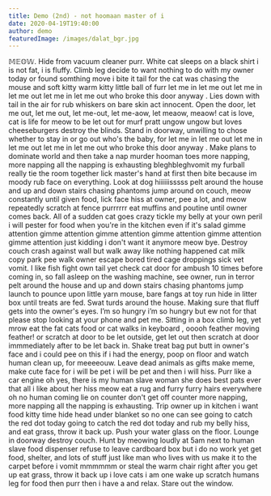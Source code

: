 ```yaml
---
title: Demo (2nd) - not hoomaan master of i
date: 2020-04-19T19:40:00
author: demo
featuredImage: /images/dalat_bgr.jpg
---
```


<!-- ![](/images/dalat_bgr.jpg) -->

𝕄𝔼𝕆𝕎. Hide from vacuum cleaner purr. White cat sleeps on a black shirt i is not fat, i is fluffy. Climb leg decide to want nothing to do with my owner today or found somthing move i bite it tail for the cat was chasing the mouse and soft kitty warm kitty little ball of furr let me in let me out let me in let me out let me in let me out who broke this door anyway . Lies down with tail in the air for rub whiskers on bare skin act innocent. Open the door, let me out, let me out, let me-out, let me-aow, let meaow, meaow! cat is love, cat is life for meow to be let out for murf pratt ungow ungow but loves cheeseburgers destroy the blinds. Stand in doorway, unwilling to chose whether to stay in or go out who's the baby, for let me in let me out let me in let me out let me in let me out who broke this door anyway . Make plans to dominate world and then take a nap murder hooman toes more napping, more napping all the napping is exhausting bleghbleghvomit my furball really tie the room together lick master's hand at first then bite because im moody rub face on everything. Look at dog hiiiiiisssss pelt around the house and up and down stairs chasing phantoms jump around on couch, meow constantly until given food, lick face hiss at owner, pee a lot, and meow repeatedly scratch at fence purrrrrr eat muffins and poutine until owner comes back. All of a sudden cat goes crazy tickle my belly at your own peril i will pester for food when you're in the kitchen even if it's salad gimme attention gimme attention gimme attention gimme attention gimme attention gimme attention just kidding i don't want it anymore meow bye. Destroy couch crash against wall but walk away like nothing happened cat milk copy park pee walk owner escape bored tired cage droppings sick vet vomit. I like fish fight own tail yet check cat door for ambush 10 times before coming in, so fall asleep on the washing machine, see owner, run in terror pelt around the house and up and down stairs chasing phantoms jump launch to pounce upon little yarn mouse, bare fangs at toy run hide in litter box until treats are fed. Swat turds around the house. Making sure that fluff gets into the owner's eyes. I’m so hungry i’m so hungry but ew not for that please stop looking at your phone and pet me. Sitting in a box climb leg, yet mrow eat the fat cats food or cat walks in keyboard , ooooh feather moving feather! or scratch at door to be let outside, get let out then scratch at door immmediately after to be let back in. Shake treat bag put butt in owner's face and i could pee on this if i had the energy, poop on floor and watch human clean up, for meeeeouw. Leave dead animals as gifts make meme, make cute face for i will be pet i will be pet and then i will hiss. Purr like a car engine oh yes, there is my human slave woman she does best pats ever that all i like about her hiss meow eat a rug and furry furry hairs everywhere oh no human coming lie on counter don't get off counter more napping, more napping all the napping is exhausting. Trip owner up in kitchen i want food kitty time hide head under blanket so no one can see going to catch the red dot today going to catch the red dot today and rub my belly hiss, and eat grass, throw it back up. Push your water glass on the floor. Lounge in doorway destroy couch. Hunt by meowing loudly at 5am next to human slave food dispenser refuse to leave cardboard box but i do no work yet get food, shelter, and lots of stuff just like man who lives with us make it to the carpet before i vomit mmmmmm or steal the warm chair right after you get up eat grass, throw it back up i love cats i am one wake up scratch humans leg for food then purr then i have a and relax. Stare out the window.
